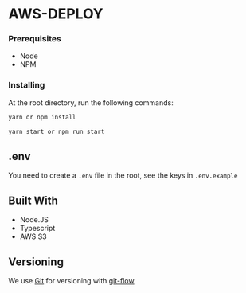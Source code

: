 # AWS-DEPLOY

### Prerequisites

- Node
- NPM

### Installing

At the root directory, run the following commands:

```sh
yarn or npm install
```

```sh
yarn start or npm run start
```

## .env

You need to create a `.env` file in the root, see the keys in `.env.example`

## Built With

- Node.JS
- Typescript
- AWS S3

## Versioning

We use [Git](https://git-scm.com/doc) for versioning with [git-flow](https://medium.com/trainingcenter/utilizando-o-fluxo-git-flow-e63d5e0d5e04)
